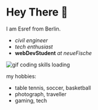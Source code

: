 # Hey There 👋

I am Esref from Berlin.
- _civil engineer_
- _tech enthusiast_ 
- **webDevStudent** _at neueFische_

![gif coding skills loading](https://media.tenor.com/CzdMW7wnLn8AAAAC/coding.gif=30px)

my hobbies:
- table tennis, soccer, basketball 
- photograph, traveller
- gaming, tech

